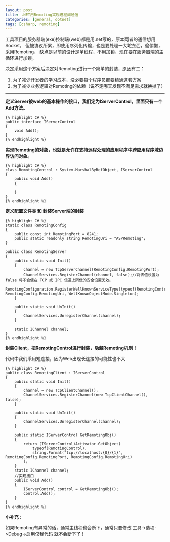 ```yaml
---
layout: post
title: .NET用Remoting实现进程间通信
categories: [general, dotnet]
tags: [csharp, remoting]
---
```


工具项目的服务器端(exe)控制端(web)都是用.net写的，原本两者的通信想用Socket，
但被协议所累，即使用序列化传输，也是要处理一大坨东西，偷偷懒，采用Remoting，
缺点是以前的设计是单线程，不用加锁，现在要在服务器端的主循环进行加锁。

决定采用这个方案后决定对Remoting进行一个简单的封装，原因有二：
1. 为了减少开发者的学习成本，没必要每个程序员都要精通这套方案
1. 为了减少业务逻辑对Remoting的依赖（说不定哪天发现不满足需求就换掉了）

----------

**定义Server被web的基本操作的接口，我们定为IServerControl，里面只有一个Add方法。**
	
    {% highlight C# %}
    public interface IServerControl    
    {
        void Add();    
    }
    {% endhighlight %}

**实现Remoting的对象，也就是允许在支持远程处理的应用程序中跨应用程序域边界访问对象。**
    
    {% highlight C# %}
    class RemotingControl : System.MarshalByRefObject, IServerControl
    {
        public void Add()
        {
    
        }
    }
    {% endhighlight %}

**定义配置文件类 和 封装Server端的封装**

    {% highlight C# %}
    static class RemotingConfig    
    {       
        public const int RemotingPort = 8241;        
        public static readonly string RemotingUri = "ASPRemoting";    
    }
    
    public class RemotingServer
    {
        public static void Init()
        {
            channel = new TcpServerChannel(RemotingConfig.RemotingPort);
            ChannelServices.RegisterChannel(channel, false);//将该值设置为 false 将不会使在 TCP 或 IPC 信道上所做的安全设置无效。
            RemotingConfiguration.RegisterWellKnownServiceType(typeof(RemotingControl), RemotingConfig.RemotingUri, WellKnownObjectMode.Singleton);
        } 
    
        public static void UnInit()
        {
            ChannelServices.UnregisterChannel(channel);
        }
    
        static IChannel channel;
    }
    {% endhighlight %}

**封装Client，把RemotingControl进行封装，隐藏Remoting机制！**

代码中我们采用短连接，因为Web出现长连接的可能性也不大

    {% highlight C# %}
    public class RemotingClient : IServerControl
    {
        public static void Init()
        {
            channel = new TcpClientChannel();
            ChannelServices.RegisterChannel(new TcpClientChannel(), false);
        }
    
        public static void UnInit()
        {
            ChannelServices.UnregisterChannel(channel);
        }
    
        public static IServerControl GetRemotingObj()
        {
            return (IServerControl)Activator.GetObject(
                typeof(RemotingControl),
                string.Format("tcp://localhost:{0}/{1}", RemotingConfig.RemotingPort, RemotingConfig.RemotingUri)
            );
        }
        static IChannel channel;
        //实现接口       
        public void Add()        
        {
            IServerControl control = GetRemotingObj();
            control.Add();
        }
    }
    {% endhighlight %}

**小补充 :**

如果Remoting有异常的话，通常主线程也会断下，通常只要修改
工具->选项->Debug->启用仅我代码 就不会断下了！
